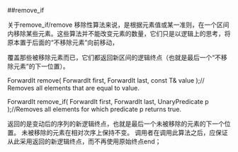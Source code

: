 ##remove_if

关于remove_if/remove 移除性算法来说，是根据元素值或某一准则，在一个区间内移除某些元素。这些算法并不能改变元素的数量，它们只是以逻辑上的思考，将原本置于后面的“不移除元素”向前移动，

覆盖那些被移除元素而已，它们都返回新区间的逻辑终点（也就是最后一个“不移除元素”的下一位置）。

ForwardIt remove( ForwardIt first, ForwardIt last, const T& value );// Removes all elements that are equal to value.

ForwardIt remove_if( ForwardIt first, ForwardIt last, UnaryPredicate p );//Removes all elements for which predicate p returns true.

返回的是变动后的序列的新逻辑终点，也就是最后一个未被移除的元素的下一个位置。
未被移除的元素在相对次序上保持不变。
调用者在调用此算法之后，应保证从此采用返回的新逻辑终点，而不再使用原始终点end；
